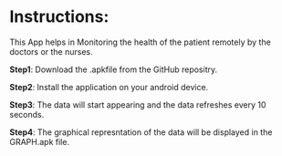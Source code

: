 # **Instructions:**

This App helps in Monitoring the health of the patient remotely by the doctors or the nurses.

**Step1**: Download the .apkfile from the GitHub repositry.

**Step2**: Install the application on your android device.

**Step3**: The data will start appearing and the data refreshes every 10 seconds.

**Step4**: The graphical represntation of the data will be displayed in the GRAPH.apk file.
